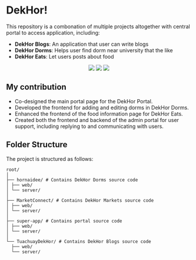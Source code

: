 # DekHor!
This repository is a combonation of multiple projects altogether with central portal to access application, including:
- **DekHor Blogs**: An application that user can write blogs
- **DekHor Dorms**: Helps user find dorm near university that the like
- **DekHor Eats**: Let users posts about food

<p align="center">
    <img src="https://img.shields.io/github/contributors/NickKhunapoj/dekhor-portal?color=dark-green"> <img src="https://img.shields.io/github/stars/NickKhunapoj/dekhor-portal?style=social"> <img src="https://img.shields.io/github/license/NickKhunapoj/dekhor-portal">

## My contribution
- Co-designed the main portal page for the DekHor Portal.
- Developed the frontend for adding and editing dorms in DekHor Dorms.
- Enhanced the frontend of the food information page for DekHor Eats.
- Created both the frontend and backend of the admin portal for user support, including replying to and communicating with users.

## Folder Structure
The project is structured as follows:
```
root/
│
├── hornaidee/ # Contains DekHor Dorms source code
│ ├── web/
│ └── server/
│
├── MarketConnect/ # Contains DekHor Markets source code
│ ├── web/
│ └── server/
│
├── super-app/ # Contains portal source code
│ ├── web/
│ └── server/
│
└── TuachuayDekHor/ # Contains DekHor Blogs source code
  ├── web/
  └── server/
```
